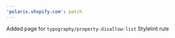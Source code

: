 ```yaml
---
'polaris.shopify.com': patch
---
```


Added page for `typography/property-disallow-list` Stylelint rule
